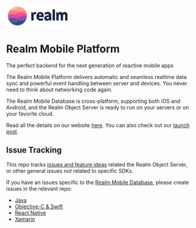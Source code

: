 ![Realm](logo.png)

# Realm Mobile Platform

The perfect backend for the next generation of reactive mobile apps

The Realm Mobile Platform delivers automatic and seamless realtime data sync and powerful event handling between server and devices. You never need to think about networking code again.

The Realm Mobile Database is cross-platform, supporting both iOS and Android, and the Realm Object Server is ready to run on your servers or on your favorite cloud.

Read all the details on our website [here](https://realm.io/products/realm-mobile-platform/).
You can also check out our [launch post](https://realm.io/news/introducing-realm-mobile-platform/).

## Issue Tracking

This repo tracks [issues and feature ideas](https://github.com/realm/realm-mobile-platform/issues) related the Realm Object Server, or other general issues _not_ related to specific SDKs.

If you have an issues specific to the [Realm Mobile Database](https://realm.io/products/realm-mobile-database/), please create issues in the relevant repo:

* [Java](https://github.com/realm/realm-java)
* [Objective-C & Swift](https://github.com/realm/realm-cocoa)
* [React Native](https://github.com/realm/realm-js)
* [Xamarin](https://github.com/realm/realm-dotnet)
